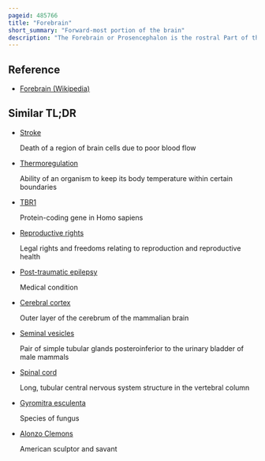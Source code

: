 ```yaml
---
pageid: 485766
title: "Forebrain"
short_summary: "Forward-most portion of the brain"
description: "The Forebrain or Prosencephalon is the rostral Part of the Brain in the Anatomy of the Brain of Vertebrates. The Forebrain the Midbrain and the Hindbrain are the three primary Brain Vesicles during the early Development of the nervous System. The Forebrain controls Body Temperature, reproductive Functions, eating, Sleeping, and the Display of Emotions."
---
```


## Reference

- [Forebrain (Wikipedia)](https://en.wikipedia.org/?curid=485766)

## Similar TL;DR

- [Stroke](/tldr/en/stroke)

  Death of a region of brain cells due to poor blood flow

- [Thermoregulation](/tldr/en/thermoregulation)

  Ability of an organism to keep its body temperature within certain boundaries

- [TBR1](/tldr/en/tbr1)

  Protein-coding gene in Homo sapiens

- [Reproductive rights](/tldr/en/reproductive-rights)

  Legal rights and freedoms relating to reproduction and reproductive health

- [Post-traumatic epilepsy](/tldr/en/post-traumatic-epilepsy)

  Medical condition

- [Cerebral cortex](/tldr/en/cerebral-cortex)

  Outer layer of the cerebrum of the mammalian brain

- [Seminal vesicles](/tldr/en/seminal-vesicles)

  Pair of simple tubular glands posteroinferior to the urinary bladder of male mammals

- [Spinal cord](/tldr/en/spinal-cord)

  Long, tubular central nervous system structure in the vertebral column

- [Gyromitra esculenta](/tldr/en/gyromitra-esculenta)

  Species of fungus

- [Alonzo Clemons](/tldr/en/alonzo-clemons)

  American sculptor and savant
